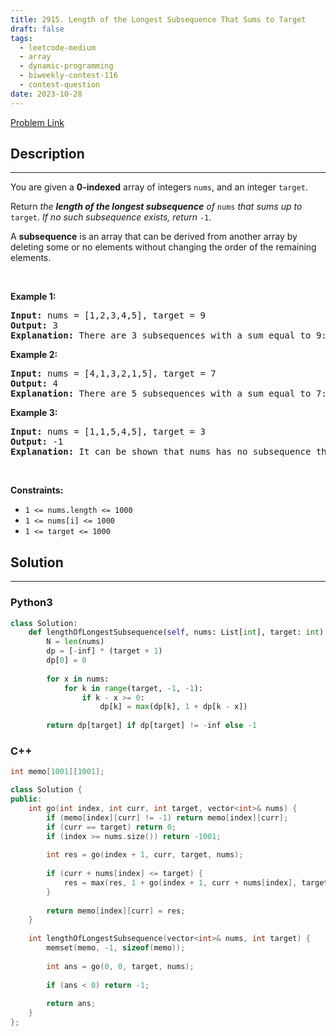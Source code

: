 ```yaml
---
title: 2915. Length of the Longest Subsequence That Sums to Target
draft: false
tags: 
  - leetcode-medium
  - array
  - dynamic-programming
  - biweekly-contest-116
  - contest-question
date: 2023-10-28
---
```


[Problem Link](https://leetcode.com/problems/length-of-the-longest-subsequence-that-sums-to-target/)

## Description

---
<p>You are given a <strong>0-indexed</strong> array of integers <code>nums</code>, and an integer <code>target</code>.</p>

<p>Return <em>the <strong>length of the longest subsequence</strong> of</em> <code>nums</code> <em>that sums up to</em> <code>target</code>. <em>If no such subsequence exists, return</em> <code>-1</code>.</p>

<p>A <strong>subsequence</strong> is an array that can be derived from another array by deleting some or no elements without changing the order of the remaining elements.</p>

<p>&nbsp;</p>
<p><strong class="example">Example 1:</strong></p>

<pre>
<strong>Input:</strong> nums = [1,2,3,4,5], target = 9
<strong>Output:</strong> 3
<strong>Explanation:</strong> There are 3 subsequences with a sum equal to 9: [4,5], [1,3,5], and [2,3,4]. The longest subsequences are [1,3,5], and [2,3,4]. Hence, the answer is 3.
</pre>

<p><strong class="example">Example 2:</strong></p>

<pre>
<strong>Input:</strong> nums = [4,1,3,2,1,5], target = 7
<strong>Output:</strong> 4
<strong>Explanation:</strong> There are 5 subsequences with a sum equal to 7: [4,3], [4,1,2], [4,2,1], [1,1,5], and [1,3,2,1]. The longest subsequence is [1,3,2,1]. Hence, the answer is 4.
</pre>

<p><strong class="example">Example 3:</strong></p>

<pre>
<strong>Input:</strong> nums = [1,1,5,4,5], target = 3
<strong>Output:</strong> -1
<strong>Explanation:</strong> It can be shown that nums has no subsequence that sums up to 3.
</pre>

<p>&nbsp;</p>
<p><strong>Constraints:</strong></p>

<ul>
	<li><code>1 &lt;= nums.length &lt;= 1000</code></li>
	<li><code>1 &lt;= nums[i] &lt;= 1000</code></li>
	<li><code>1 &lt;= target &lt;= 1000</code></li>
</ul>


## Solution

---
### Python3
``` py title='length-of-the-longest-subsequence-that-sums-to-target'
class Solution:
    def lengthOfLongestSubsequence(self, nums: List[int], target: int) -> int:
        N = len(nums)
        dp = [-inf] * (target + 1)
        dp[0] = 0
        
        for x in nums:
            for k in range(target, -1, -1):
                if k - x >= 0:
                    dp[k] = max(dp[k], 1 + dp[k - x])
        
        return dp[target] if dp[target] != -inf else -1
```
### C++
``` cpp title='length-of-the-longest-subsequence-that-sums-to-target'
int memo[1001][1001];

class Solution {
public:
    int go(int index, int curr, int target, vector<int>& nums) {
        if (memo[index][curr] != -1) return memo[index][curr];
        if (curr == target) return 0;
        if (index >= nums.size()) return -1001;
        
        int res = go(index + 1, curr, target, nums);
        
        if (curr + nums[index] <= target) {
            res = max(res, 1 + go(index + 1, curr + nums[index], target, nums));
        }
        
        return memo[index][curr] = res;
    }
    
    int lengthOfLongestSubsequence(vector<int>& nums, int target) {
        memset(memo, -1, sizeof(memo));
        
        int ans = go(0, 0, target, nums);
        
        if (ans < 0) return -1;
        
        return ans;
    }
};
```

